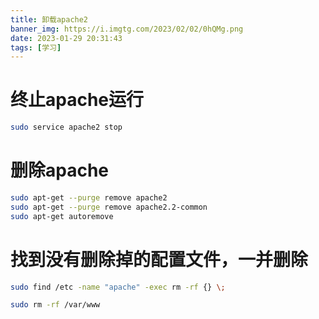 ```yaml
---
title: 卸载apache2
banner_img: https://i.imgtg.com/2023/02/02/0hQMg.png
date: 2023-01-29 20:31:43
tags: [学习]
---
```


# 终止apache运行
```sh
sudo service apache2 stop
```

# 删除apache
```sh
sudo apt-get --purge remove apache2
sudo apt-get --purge remove apache2.2-common
sudo apt-get autoremove
```

# 找到没有删除掉的配置文件，一并删除
```sh
sudo find /etc -name "apache" -exec rm -rf {} \;
```
```sh
sudo rm -rf /var/www
```
